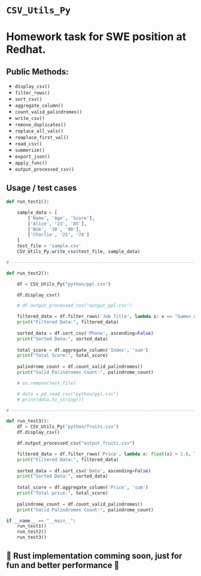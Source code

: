 # `CSV_Utils_Py`
# Homework task for SWE position at Redhat.

## Public Methods:
- `display_csv()`
- `filter_rows()`
- `sort_csv()`
- `aggregate_column()`
- `count_valid_palindromes()`
- `write_csv()`
- `remove_duplicates()`
- `replace_all_vals()`
- `reaplace_first_val()`
- `read_csv()`
- `summerize()`
- `export_json()`
- `apply_func()`
- `output_processed_csv()`

## Usage / test cases
```py
def run_test1():

    sample_data = [
        ['Name', 'Age', 'Score'], 
        ['Alice', '23', '85'], 
        ['Bob', '30', '90'], 
        ['Charlie', '25', '78']
    ]
    test_file = 'sample.csv'
    CSV_Utils_Py.write_csv(test_file, sample_data)

# ------------------------------------------------------------------------------------------------------------------ #

def run_test2():

    df = CSV_Utils_Py("python/ppl.csv")

    df.display_csv()

    # df.output_processed_csv("output_ppl.csv")

    filtered_data = df.filter_rows('Job Title', lambda x: x == "Games developer")
    print("Filtered Data:", filtered_data)
    
    sorted_data = df.sort_csv('Phone', ascending=False)
    print("Sorted Data:", sorted_data)
    
    total_score = df.aggregate_column('Index', 'sum')
    print("Total Score:", total_score)
    
    palindrome_count = df.count_valid_palindromes()
    print("Valid Palindromes Count:", palindrome_count)

    # os.remove(test_file)

    # data = pd.read_csv("python/ppl.csv")
    # print(data.to_string())

# ------------------------------------------------------------------------------------------------------------------ #

def run_test3():
    df = CSV_Utils_Py("python/fruits.csv")
    df.display_csv()

    df.output_processed_csv("output_fruits.csv")

    filtered_data = df.filter_rows('Price', lambda x: float(x) > 1.0, True)
    print("Filtered Data:", filtered_data)
    
    sorted_data = df.sort_csv('Date', ascending=False)
    print("Sorted Data:", sorted_data)
    
    total_score = df.aggregate_column('Price', 'sum')
    print("Total price:", total_score)
    
    palindrome_count = df.count_valid_palindromes()
    print("Valid Palindromes Count:", palindrome_count)

if __name__ == "__main__":
    run_test1()
    run_test2()
    run_test3()
```

## 🦀 Rust implementation comming soon, just for fun and better performance 💪
